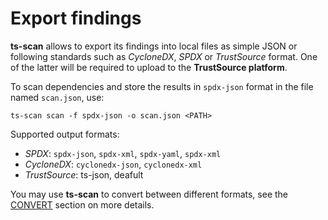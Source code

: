 # Export findings

**ts-scan** allows to export its findings into local files as simple JSON or following standards such as *CycloneDX*, *SPDX* or *TrustSource* format.  One of the latter will be required to upload to the **TrustSource platform**.


To scan dependencies and store the results in ```spdx-json``` format in the file named ```scan.json```,  use:  

```shell
ts-scan scan -f spdx-json -o scan.json <PATH>
```

Supported output formats:

* *SPDX*: ```spdx-json```, ```spdx-xml```, ```spdx-yaml```, ```spdx-xml```
* *CycloneDX*: ```cyclonedx-json```, ```cyclonedx-xml```
* *TrustSource*: ts-json, deafult

You may use **ts-scan** to convert between different formats, see the [CONVERT](/ts-scan/convert) section on more details.
